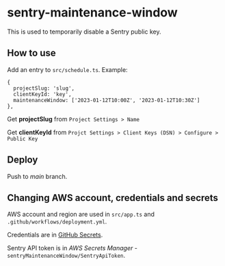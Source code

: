 # sentry-maintenance-window

This is used to temporarily disable a Sentry public key.



## How to use

Add an entry to `src/schedule.ts`. Example:

```
{
  projectSlug: 'slug',
  clientKeyId: 'key',
  maintenanceWindow: ['2023-01-12T10:00Z', '2023-01-12T10:30Z']
},
```

Get **projectSlug** from `Project Settings > Name`

Get **clientKeyId** from `Projct Settings > Client Keys (DSN) > Configure > Public Key`

## Deploy

Push to *main* branch.

## Changing AWS account, credentials and secrets

AWS account and region are used in `src/app.ts` and `.github/workflows/deployment.yml`.

Credentials are in [GitHub Secrets](https://github.com/nordcloud/sentry-maintenance-window/settings/secrets/actions).

Sentry API token is in *AWS Secrets Manager* - `sentryMaintenanceWindow/SentryApiToken`.